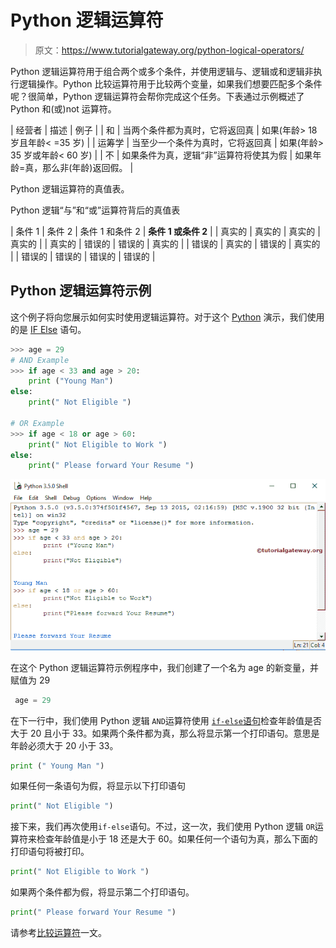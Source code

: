 # Python 逻辑运算符

> 原文：<https://www.tutorialgateway.org/python-logical-operators/>

Python 逻辑运算符用于组合两个或多个条件，并使用逻辑与、逻辑或和逻辑非执行逻辑操作。Python 比较运算符用于比较两个变量，如果我们想要匹配多个条件呢？很简单，Python 逻辑运算符会帮你完成这个任务。下表通过示例概述了 Python 和(或)not 运算符。

| 经营者 | 描述 | 例子 |
| 和 | 当两个条件都为真时，它将返回真 | 如果(年龄> 18 岁且年龄< =35 岁) |
| 运筹学 | 当至少一个条件为真时，它将返回真 | 如果(年龄> 35 岁或年龄< 60 岁) |
| 不 | 如果条件为真，逻辑“非”运算符将使其为假 | 如果年龄=真，那么非(年龄)返回假。 |

Python 逻辑运算符的真值表。

Python 逻辑“与”和“或”运算符背后的真值表

| 条件 1 | 条件 2 | 条件 1 和条件 2 | **条件 1 或条件 2** |
| 真实的 | 真实的 | 真实的 | 真实的 |
| 真实的 | 错误的 | 错误的 | 真实的 |
| 错误的 | 真实的 | 错误的 | 真实的 |
| 错误的 | 错误的 | 错误的 | 错误的 |

## Python 逻辑运算符示例

这个例子将向您展示如何实时使用逻辑运算符。对于这个 [Python](https://www.tutorialgateway.org/python-tutorial/) 演示，我们使用的是 [IF Else](https://www.tutorialgateway.org/python-if-else/) 语句。

```py
>>> age = 29
# AND Example
>>> if age < 33 and age > 20:
	print ("Young Man")
else:
	print(" Not Eligible ")

# OR Example
>>> if age < 18 or age > 60:
	print(" Not Eligible to Work ")
else:
	print(" Please forward Your Resume ")
```

![Python Logical Operators 1](img/16ac07a6f38ad48358a4336206f3b7ad.png)

在这个 Python 逻辑运算符示例程序中，我们创建了一个名为 age 的新变量，并赋值为 29

```py
 age = 29
```

在下一行中，我们使用 Python 逻辑 `AND`运算符使用 [`if-else`语句](https://www.tutorialgateway.org/python-if-else/)检查年龄值是否大于 20 且小于 33。如果两个条件都为真，那么将显示第一个打印语句。意思是年龄必须大于 20 小于 33。

```py
print (" Young Man ")
```

如果任何一条语句为假，将显示以下打印语句

```py
print(" Not Eligible ")
```

接下来，我们再次使用`if-else`语句。不过，这一次，我们使用 Python 逻辑 `OR`运算符来检查年龄值是小于 18 还是大于 60。如果任何一个语句为真，那么下面的打印语句将被打印。

```py
print(" Not Eligible to Work ")
```

如果两个条件都为假，将显示第二个打印语句。

```py
print(" Please forward Your Resume ")
```

请参考[比较运算符](https://www.tutorialgateway.org/python-comparison-operators/)一文。